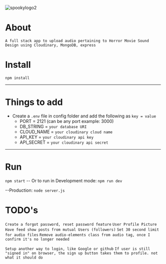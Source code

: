 ![spookylogo2](https://user-images.githubusercontent.com/72758221/236322035-d9defb3f-5ac9-44e2-bb29-720a07f2fcbc.JPG)


# About

`A full stack app to upload audio pertaining to Horror Movie Sound Design using Cloudinary, MongoDB, express`

# Install

`npm install`

---

# Things to add

- Create a `.env` file in config folder and add the following as `key = value`
  - PORT = 2121 (can be any port example: 3000)
  - DB_STRING = `your database URI`
  - CLOUD_NAME = `your cloudinary cloud name`
  - API_KEY = `your cloudinary api key`
  - API_SECRET = `your cloudinary api secret`

---

# Run

`npm start`
-- Or to run in Development mode: `npm run dev`

--Production: `node server.js`

# TODO's

`Create a forgot password, reset password feature`
`User Profile Picture`
`Have feed show posts from mutual Users (followers)`
`Set 30 second limit for audio files`
`Remove audio-elements class from audio tag, once I confirm it's no longer needed`

`Setup another way to login, like Google or github`
`If user is still "signed in" on browser, the sign up button takes them to profile. not what it should do`



